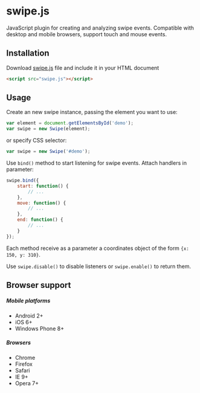 # swipe.js
JavaScript plugin for creating and analyzing swipe events. Compatible with desktop and mobile browsers, support touch and mouse events.

## Installation
Download [swipe.js](https://raw.githubusercontent.com/dimajt/swipe.js/master/swipe.js) file and include it in your HTML document

```html
<script src="swipe.js"></script>
```

## Usage
Create an new swipe instance, passing the element you want to use:

```javascript
var element = document.getElementsById('demo'); 
var swipe = new Swipe(element);
```

or specify CSS selector:
```javascript
var swipe = new Swipe('#demo');
```

Use `bind()` method to start listening for swipe events. Attach handlers in parameter:
```javascript
swipe.bind({
    start: function() {
        // ...
    },
    move: function() {
        // ...
    },
    end: function() {
        // ...
    }
});
```
Each method receive as a parameter a coordinates object of the form `{x: 150, y: 310}`.

Use `swipe.disable()` to disable listeners or `swipe.enable()` to return them.

## Browser support
##### Mobile platforms
* Android 2+
* iOS 6+
* Windows Phone 8+

##### Browsers
* Chrome
* Firefox
* Safari
* IE 9+
* Opera 7+



